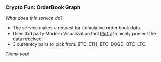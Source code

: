 ### Crypto Fun: OrderBook Graph 

*What does this service do*? 
- The service makes a request for cumulative order book data. 
- Uses 3rd party Modern Visualization tool [Plotly](https://plot.ly/) to nicely present the data received.
- 3 currentcy pairs to pick from: BTC_ETH, BTC_DOGE_ BTC_LTC.

*Thank you!*

